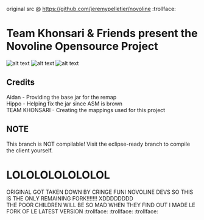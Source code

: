 original src @ https://github.com/jeremypelletier/novoline :trollface:

# Team Khonsari & Friends present the Novoline Opensource Project
![alt text](https://cdn.discordapp.com/attachments/826624228458496010/907852691676491776/unknown.png)
![alt text](https://cdn.discordapp.com/attachments/884669714654187570/912818948007952414/Screen_Shot_2021-11-23_at_1.png)
![alt text](https://cdn.discordapp.com/attachments/911356846458150973/913585114036973658/unknown.png)

## Credits
Aidan - Providing the base jar for the remap\
Hippo - Helping fix the jar since ASM is brown\
TEAM KHONSARI - Creating the mappings used for this project

## NOTE
This branch is NOT compilable! Visit the eclipse-ready branch to compile the client yourself.

# LOLOLOLOLOLOLOL
ORIGINAL GOT TAKEN DOWN BY CRINGE FUNI NOVOLINE DEVS SO THIS IS THE ONLY REMAINING FORK!!!!!!! XDDDDDDDD  
THE POOR CHILDREN WILL BE SO MAD WHEN THEY FIND OUT I MADE LE FORK OF LE LATEST VERSION :trollface: :trollface: :trollface:

